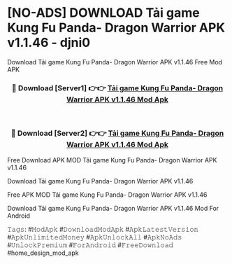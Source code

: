 # [NO-ADS] DOWNLOAD Tải game Kung Fu Panda- Dragon Warrior APK v1.1.46 - djni0
Download Tải game Kung Fu Panda- Dragon Warrior APK v1.1.46 Free Mod APK

<div align="center">
<h3>🔴 Download [Server1] 👉👉 <a href="https://apk-comot.site?title=Tải_game_Kung_Fu_Panda-_Dragon_Warrior_APK_v1.1.46">Tải game Kung Fu Panda- Dragon Warrior APK v1.1.46 Mod Apk</a></h3><br>

<h3>🔴 Download [Server2] 👉👉 <a href="https://apk-comot.site?title=Tải_game_Kung_Fu_Panda-_Dragon_Warrior_APK_v1.1.46">Tải game Kung Fu Panda- Dragon Warrior APK v1.1.46 Mod Apk</a></h3>
</div>


Free Download APK MOD Tải game Kung Fu Panda- Dragon Warrior APK v1.1.46

Download Tải game Kung Fu Panda- Dragon Warrior APK v1.1.46 

Free APK MOD Tải game Kung Fu Panda- Dragon Warrior APK v1.1.46 

Download Tải game Kung Fu Panda- Dragon Warrior APK v1.1.46 Mod For Android

𝚃𝚊𝚐𝚜: #𝙼𝚘𝚍𝙰𝚙𝚔 #𝙳𝚘𝚠𝚗𝚕𝚘𝚊𝚍𝙼𝚘𝚍𝙰𝚙𝚔 #𝙰𝚙𝚔𝙻𝚊𝚝𝚎𝚜𝚝𝚅𝚎𝚛𝚜𝚒𝚘𝚗 #𝙰𝚙𝚔𝚄𝚗𝚕𝚒𝚖𝚒𝚝𝚎𝚍𝙼𝚘𝚗𝚎𝚢 #𝙰𝚙𝚔𝚄𝚗𝚕𝚘𝚌𝚔𝙰𝚕𝚕 #𝙰𝚙𝚔𝙽𝚘𝙰𝚍𝚜 #𝚄𝚗𝚕𝚘𝚌𝚔𝙿𝚛𝚎𝚖𝚒𝚞𝚖 #𝙵𝚘𝚛𝙰𝚗𝚍𝚛𝚘𝚒𝚍 #𝙵𝚛𝚎𝚎𝙳𝚘𝚠𝚗𝚕𝚘𝚊𝚍 #home_design_mod_apk